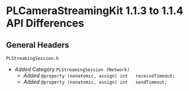 # PLCameraStreamingKit 1.1.3 to 1.1.4 API Differences

## General Headers

```PLStreamingSession.h```

- *Added* Category `PLStreamingSession (Network)`
    - *Added* `@property (nonatomic, assign) int   receiveTimeout;`
    - *Added* `@property (nonatomic, assign) int   sendTimeout;`